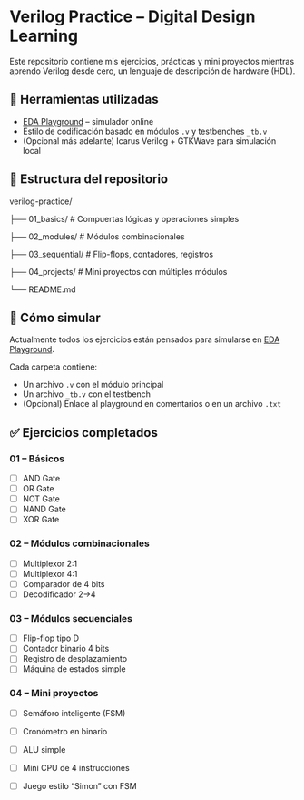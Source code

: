 # Verilog Practice – Digital Design Learning

Este repositorio contiene mis ejercicios, prácticas y mini proyectos mientras aprendo Verilog desde cero, un lenguaje de descripción de hardware (HDL). 

## 🔧 Herramientas utilizadas

- [EDA Playground](https://www.edaplayground.com/) – simulador online
- Estilo de codificación basado en módulos `.v` y testbenches `_tb.v`
- (Opcional más adelante) Icarus Verilog + GTKWave para simulación local

## 📁 Estructura del repositorio
verilog-practice/

├── 01_basics/ # Compuertas lógicas y operaciones simples

├── 02_modules/ # Módulos combinacionales

├── 03_sequential/ # Flip-flops, contadores, registros

├── 04_projects/ # Mini proyectos con múltiples módulos

└── README.md


## 🧪 Cómo simular

Actualmente todos los ejercicios están pensados para simularse en [EDA Playground](https://www.edaplayground.com/).

Cada carpeta contiene:
- Un archivo `.v` con el módulo principal
- Un archivo `_tb.v` con el testbench
- (Opcional) Enlace al playground en comentarios o en un archivo `.txt`

## ✅ Ejercicios completados

### 01 – Básicos
- [ ] AND Gate
- [ ] OR Gate
- [ ] NOT Gate
- [ ] NAND Gate
- [ ] XOR Gate

### 02 – Módulos combinacionales
- [ ] Multiplexor 2:1
- [ ] Multiplexor 4:1
- [ ] Comparador de 4 bits
- [ ] Decodificador 2→4

### 03 – Módulos secuenciales
- [ ] Flip-flop tipo D
- [ ] Contador binario 4 bits
- [ ] Registro de desplazamiento
- [ ] Máquina de estados simple

### 04 – Mini proyectos
- [ ] Semáforo inteligente (FSM)
- [ ] Cronómetro en binario
- [ ] ALU simple
- [ ] Mini CPU de 4 instrucciones
- [ ] Juego estilo “Simon” con FSM



